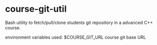 # course-git-util
Bash utility to fetch/pull/clone students git repository in a advanced C++ course.

environment variables used:
    $COURSE_GIT_URL     course git base URL
